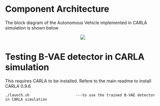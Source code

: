 # Component Architecture

The block diagram of the Autonomous Vehicle implemented in CARLA simulation is shown below

<p align="center">
   <img src="https://github.com/Shreyasramakrishna90/OOD-B-VAE/blob/master/videos/block-carla.png" align="center" >
</p>

# Testing B-VAE detector in CARLA simulation

This requires CARLA to be installed. Refere to the main readme to install CARLA 0.9.6

```
./launch.sh                     ---to use the trained B-VAE detector in CARLA simulation

```
